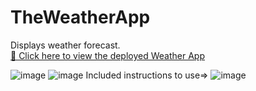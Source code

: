 # TheWeatherApp
Displays weather forecast.<br>
[🔗 Click here to view the deployed Weather App]([https://your-deployment-link.com](https://sprightly-cheesecake-6ea683.netlify.app/))

![image](https://github.com/user-attachments/assets/c895e5d1-d6fc-4e54-840d-22a0fc2a9c71)
![image](https://github.com/user-attachments/assets/8677b03f-62b3-4e08-b4ba-19b021511ae2)
Included instructions to use=> ![image](https://github.com/user-attachments/assets/f3b9fc0b-b8bf-44ce-a5e1-8107c372f1b1)

